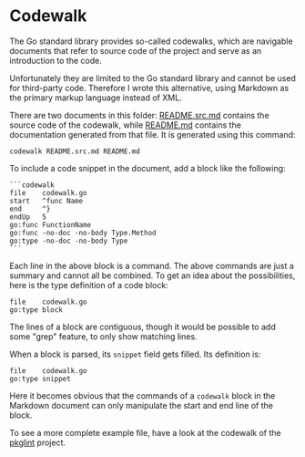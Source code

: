 # Codewalk

The Go standard library provides so-called codewalks, which are navigable
documents that refer to source code of the project and serve as an
introduction to the code.

Unfortunately they are limited to the Go standard library and cannot be
used for third-party code. Therefore I wrote this alternative, using Markdown
as the primary markup language instead of XML.

There are two documents in this folder: [README.src.md](README.src.md)
contains the source code of the codewalk, while [README.md](README.md)
contains the documentation generated from that file. It is generated
using this command:

~~~shell script
codewalk README.src.md README.md
~~~

To include a code snippet in the document, add a block like the following:

    ```codewalk
    file    codewalk.go
    start   ^func Name
    end     ^}
    endUp   5
    go:func FunctionName
    go:func -no-doc -no-body Type.Method
    go:type -no-doc -no-body Type
    ```

Each line in the above block is a command. The above commands are just a
summary and cannot all be combined. To get an idea about the possibilities,
here is the type definition of a code block:

```codewalk
file    codewalk.go
go:type block
```

The lines of a block are contiguous, though it would be possible to add
some "grep" feature, to only show matching lines.

When a block is parsed, its `snippet` field gets filled. Its definition is:

```codewalk
file    codewalk.go
go:type snippet
```

Here it becomes obvious that the commands of a `codewalk` block in the
Markdown document can only manipulate the start and end line of the block.

To see a more complete example file, have a look at the codewalk of the
[pkglint](https://github.com/rillig/pkglint/blob/master/v23/codewalk.md) project.
